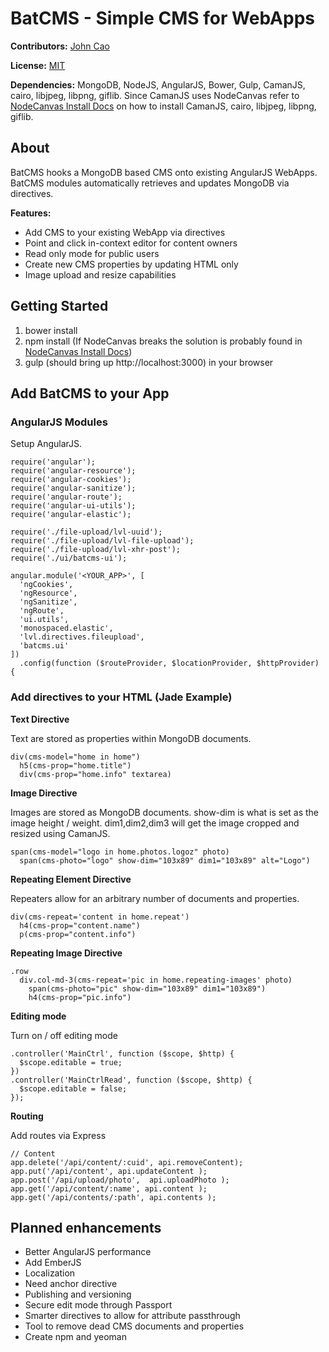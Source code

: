 BatCMS - Simple CMS for WebApps
======

__Contributors:__  [John Cao](https://twitter.com/jobacao)

__License:__ [MIT](http://www.opensource.org/licenses/mit-license.php)

__Dependencies:__ MongoDB, NodeJS, AngularJS, Bower, Gulp, CamanJS, cairo, libjpeg, libpng, giflib. Since CamanJS uses NodeCanvas refer to [NodeCanvas Install Docs](https://github.com/LearnBoost/node-canvas/wiki/Installation---OSX) on how to install CamanJS, cairo, libjpeg, libpng, giflib.

## About
BatCMS hooks a MongoDB based CMS onto existing AngularJS WebApps. BatCMS modules automatically retrieves and updates MongoDB via directives. 

__Features:__
* Add CMS to your existing WebApp via directives
* Point and click in-context editor for content owners
* Read only mode for public users
* Create new CMS properties by updating HTML only
* Image upload and resize capabilities



## Getting Started
1. bower install
1. npm install (If NodeCanvas breaks the solution is probably found in [NodeCanvas Install Docs](https://github.com/LearnBoost/node-canvas/wiki/Installation---OSX))
1. gulp (should bring up http://localhost:3000) in your browser

## Add BatCMS to your App

### AngularJS Modules
Setup AngularJS. 

    require('angular');
    require('angular-resource');
    require('angular-cookies');
    require('angular-sanitize');
    require('angular-route');
    require('angular-ui-utils');
    require('angular-elastic');

    require('./file-upload/lvl-uuid');
    require('./file-upload/lvl-file-upload');
    require('./file-upload/lvl-xhr-post');
    require('./ui/batcms-ui');

    angular.module('<YOUR_APP>', [
      'ngCookies',
      'ngResource',
      'ngSanitize',
      'ngRoute',
      'ui.utils',
      'monospaced.elastic',
      'lvl.directives.fileupload',
      'batcms.ui'
    ])
      .config(function ($routeProvider, $locationProvider, $httpProvider) {

### Add directives to your HTML (Jade Example) 
__Text Directive__

Text are stored as properties within MongoDB documents.

    div(cms-model="home in home")
      h5(cms-prop="home.title")
      div(cms-prop="home.info" textarea)

__Image Directive__

Images are stored as MongoDB documents. show-dim is what is set as the image height / weight. dim1,dim2,dim3 will get the image cropped and resized using CamanJS.

    span(cms-model="logo in home.photos.logoz" photo)
      span(cms-photo="logo" show-dim="103x89" dim1="103x89" alt="Logo")

__Repeating Element Directive__

Repeaters allow for an arbitrary number of documents and properties.

    div(cms-repeat='content in home.repeat')
      h4(cms-prop="content.name")
      p(cms-prop="content.info")      

__Repeating Image Directive__

    .row
      div.col-md-3(cms-repeat='pic in home.repeating-images' photo)
        span(cms-photo="pic" show-dim="103x89" dim1="103x89")
        h4(cms-prop="pic.info")

__Editing mode__

Turn on / off editing mode

    .controller('MainCtrl', function ($scope, $http) {
      $scope.editable = true;
    })
    .controller('MainCtrlRead', function ($scope, $http) {
      $scope.editable = false;
    });

__Routing__

Add routes via Express

    // Content
    app.delete('/api/content/:cuid', api.removeContent);
    app.put('/api/content', api.updateContent );
    app.post('/api/upload/photo',  api.uploadPhoto );
    app.get('/api/content/:name', api.content );
    app.get('/api/contents/:path', api.contents );


## Planned enhancements
* Better AngularJS performance
* Add EmberJS 
* Localization
* Need anchor directive
* Publishing and versioning
* Secure edit mode through Passport
* Smarter directives to allow for attribute passthrough
* Tool to remove dead CMS documents and properties
* Create npm and yeoman 
